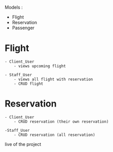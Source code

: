 Models :

- Flight
- Reservation
- Passenger

# Flight

    - Client_User
        - views upcoming flight

    - Staff_User
        - views all flight with reservation
        - CRUD flight

# Reservation

    - Client_User
        - CRUD reservation (their own reservation)

    -Staff_User
        - CRUD reservation (all reservation)

<a herf="https://pakizekilic.pythonanywhere.com/"> live of the project <a>
